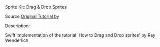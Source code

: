 Sprite Kit: Drag & Drop Sprites

Source [Original Tutorial by ](http://goo.gl/gZAEjo)


Description:

Swift implementation of the tutorial 'How to Drag and Drop sprites' by Ray Wenderlich
